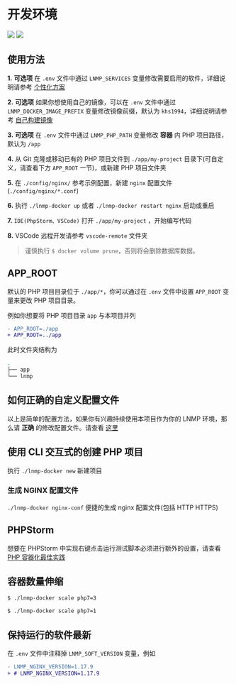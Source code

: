 # 开发环境

[![](https://img.shields.io/badge/AD-%E8%85%BE%E8%AE%AF%E4%BA%91%E5%AE%B9%E5%99%A8%E6%9C%8D%E5%8A%A1-blue.svg)](https://cloud.tencent.com/redirect.php?redirect=10058&cps_key=3a5255852d5db99dcd5da4c72f05df61) [![](https://img.shields.io/badge/Support-%E8%85%BE%E8%AE%AF%E4%BA%91%E8%87%AA%E5%AA%92%E4%BD%93-brightgreen.svg)](https://cloud.tencent.com/developer/support-plan?invite_code=13vokmlse8afh)

## 使用方法

**1.** **可选项** 在 `.env` 文件中通过 `LNMP_SERVICES` 变量修改需要启用的软件，详细说明请参考 [个性化方案](custom.md)

**2.** **可选项** 如果你想使用自己的镜像，可以在 `.env` 文件中通过 `LNMP_DOCKER_IMAGE_PREFIX` 变量修改镜像前缀，默认为 `khs1994`，详细说明请参考 [自己构建镜像](build.md)

**3.** **可选项** 在 `.env` 文件中通过 `LNMP_PHP_PATH` 变量修改 **容器** 内 PHP 项目路径，默认为 `/app`

**4.** 从 Git 克隆或移动已有的 PHP 项目文件到 `./app/my-project` 目录下(可自定义，请查看下方 `APP_ROOT` 一节)，或新建 PHP 项目文件夹

**5.** 在 `./config/nginx/` 参考示例配置，新建 `nginx` 配置文件(`./config/nginx/*.conf`)

**6.** 执行 `./lnmp-docker up` 或者 `./lnmp-docker restart nginx` 启动或重启

**7.** `IDE(PhpStorm、VSCode)` 打开 `./app/my-project` ，开始编写代码

**8.** VSCode 远程开发请参考 `vscode-remote` 文件夹

> 谨慎执行 `$ docker volume prune`，否则将会删除数据库数据。

## APP_ROOT

默认的 PHP 项目目录位于 `./app/*`，你可以通过在 `.env` 文件中设置 `APP_ROOT` 变量来更改 PHP 项目目录。

例如你想要将 PHP 项目目录 `app` 与本项目并列

```diff
- APP_ROOT=./app
+ APP_ROOT=../app
```

此时文件夹结构为

```bash
.
├── app
└── lnmp
```

## 如何正确的自定义配置文件

以上是简单的配置方法，如果你有兴趣持续使用本项目作为你的 LNMP 环境，那么请 **正确** 的修改配置文件。请查看 [这里](config.md)

## 使用 CLI 交互式的创建 PHP 项目

执行 `./lnmp-docker new` 新建项目

### 生成 NGINX 配置文件

`./lnmp-docker nginx-conf` 便捷的生成 nginx 配置文件(包括 HTTP HTTPS)

## PHPStorm

想要在 PHPStorm 中实现右键点击运行测试脚本必须进行额外的设置，请查看 [PHP 容器化最佳实践](https://github.com/khs1994-docker/php-demo#6-cli-settings)

## 容器数量伸缩

```bash
$ ./lnmp-docker scale php7=3

$ ./lnmp-docker scale php7=1
```

## 保持运行的软件最新

在 `.env` 文件中注释掉 `LNMP_SOFT_VERSION` 变量，例如

```diff
- LNMP_NGINX_VERSION=1.17.9
+ # LNMP_NGINX_VERSION=1.17.9
```
